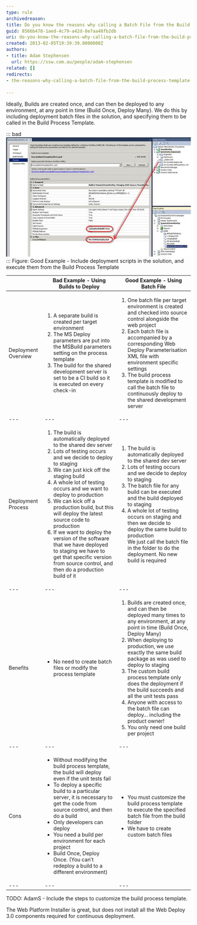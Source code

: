 ```yaml
---
type: rule
archivedreason: 
title: Do you know the reasons why calling a Batch File from the Build Process Template is better than Deploying Directly from the Build?
guid: 8566b478-1aed-4c79-a42d-8e7aa48fb2db
uri: do-you-know-the-reasons-why-calling-a-batch-file-from-the-build-process-template-is-better-than-deploying-directly-from-the-build
created: 2013-02-05T19:39:39.0000000Z
authors:
- title: Adam Stephensen
  url: https://ssw.com.au/people/adam-stephensen
related: []
redirects:
- the-reasons-why-calling-a-batch-file-from-the-build-process-template-is-better-than-deploying-directly-from-the-build

---
```


Ideally, Builds are created once, and can then be deployed to any environment, at any point in time (Build Once, Deploy Many).
We do this by including deployment batch files in the solution, and specifying them to be called in the Build Process Template.

<!--endintro-->

::: bad  
![](deployment-scripts.jpg)  
:::
Figure: Good Example - Include deployment scripts in the solution, and execute them from the Build Process Template

| | Bad Example - Using Builds to Deploy | Good Example - Using Batch File |
| --- | --- | --- |
| Deployment Overview | <ol><li>A separate build is created per target environment</li><li>The MS Deploy parameters are put into the MSBuild parameters setting on the process template</li><li>The build for the shared development server is set to be a CI build so it is executed on every check-in</li></ol> | <ol><li>One batch file per target environment is created and checked into source control alongside the web project</li><li>Each batch file is accompanied by a corresponding Web Deploy Parameterisation XML file with environment specific settings</li><li>The build process template is modified to call the batch file to continuously deploy to the shared development server</li></ol> |
| --- | --- | --- |
| Deployment Process | <ol><li>The build is automatically deployed to the shared dev server</li><li>Lots of testing occurs and we decide to deploy to staging</li><li>We can just kick off the staging build</li><li>A whole lot of testing occurs and we want to deploy to production</li><li>We can kick off a production build, but this will deploy the latest source code to production</li><li>If we want to deploy the version of the software that we have deployed to staging we have to get that specific version from source control, and then do a production build of it</li></ol> | <ol><li>The build is automatically deployed to the shared dev server</li><li>Lots of testing occurs and we decide to deploy to staging</li><li>The batch file for any build can be executed and the build deployed to staging</li><li>A whole lot of testing occurs on staging and then we decide to deploy the same build to production<br>We just call the batch file in the folder to do the deployment. No new build is required</li></ol> |
| --- | --- | --- |
| Benefits | <ul><li>No need to create batch files or modify the process template</li></ul> | <ol><li>Builds are created once, and can then be deployed many times to any environment, at any point in time (Build Once, Deploy Many)</li><li>When deploying to production, we use exactly the same build package as was used to deploy to staging</li><li>The custom build process template only does the deployment if the build succeeds and all the unit tests pass</li><li>Anyone with access to the batch file can deploy… including the product owner!</li><li>You only need one build per project</li></ol> |
| --- | --- | --- |
| Cons | <ul><li>Without modifying the build process template, the build will deploy even if the unit tests fail</li><li>To deploy a specific build to a particular server, it is necessary to get the code from source control, and then do a build</li><li>Only developers can deploy</li><li>You need a build per environment for each project</li><li>Build Once, Deploy Once. (You can’t redeploy a build to a different environment)</li></ul> | <ul><li>You must customize the build process template to execute the specified batch file from the build folder</li><li>We have to create custom batch files</li></ul> |
| --- | --- | --- |


TODO: AdamS - Include the steps to customize the build process template.

The Web Platform Installer is great, but does not install all the Web Deploy 3.0 components required for continuous deployment.
